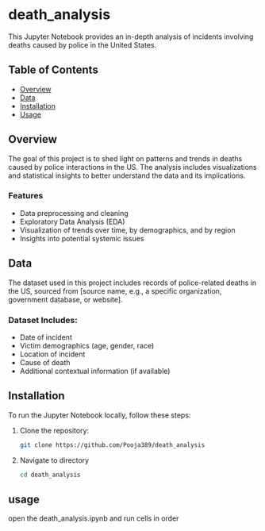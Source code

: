 # death_analysis
This Jupyter Notebook provides an in-depth analysis of incidents involving deaths caused by police in the United States.

## Table of Contents
- [Overview](#overview)
- [Data](#data)
- [Installation](#installation)
- [Usage](#usage)


## Overview
The goal of this project is to shed light on patterns and trends in deaths caused by police interactions in the US. The analysis includes visualizations and statistical insights to better understand the data and its implications.

### Features
- Data preprocessing and cleaning
- Exploratory Data Analysis (EDA)
- Visualization of trends over time, by demographics, and by region
- Insights into potential systemic issues

## Data
The dataset used in this project includes records of police-related deaths in the US, sourced from [source name, e.g., a specific organization, government database, or website].

### Dataset Includes:
- Date of incident
- Victim demographics (age, gender, race)
- Location of incident
- Cause of death
- Additional contextual information (if available)

## Installation
To run the Jupyter Notebook locally, follow these steps:

1. Clone the repository:
   ```bash
   git clone https://github.com/Pooja389/death_analysis
    ```
2. Navigate to directory
   ```bash
   cd death_analysis
   ```
## usage   
   open the death_analysis.ipynb and run cells in order   
   
   

   
